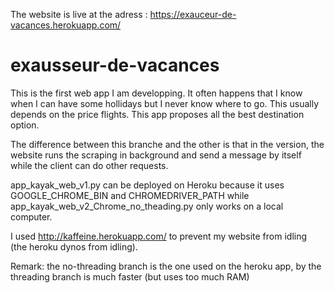The website is live at the adress : https://exauceur-de-vacances.herokuapp.com/

# exausseur-de-vacances
This is the first web app I am developping. It often happens that I know when I can have some hollidays but I never know where to go. This usually depends on the price flights. This app proposes all the best destination option.

The difference between this branche and the other is that in the version, the website runs the scraping in background and send a message by itself while the client can do other requests.

app_kayak_web_v1.py can be deployed on Heroku because it uses GOOGLE_CHROME_BIN and CHROMEDRIVER_PATH while app_kayak_web_v2_Chrome_no_theading.py only works on a local computer.

I used http://kaffeine.herokuapp.com/ to prevent my website from idling (the heroku dynos from idling).

Remark: the no-threading branch is the one used on the heroku app, by the threading branch is much faster (but uses too much RAM)
